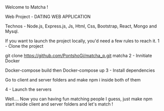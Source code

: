 
Welcome to Matcha !

Web Project - DATING WEB APPLICATION


Technos - Node.js, Express.js, Js, Html, Css, Bootstrap, React, Mongo and Mysql.

If you want to launch the project locally, you'd need a few rules to reach it.
1 - Clone the project

git clone https://github.com/PontshoGj/matcha_p.git matcha
2 - Innitiate Docker

Docker-compose build then Docker-compose up
3 - Install dependencies

Go to client and server folders and make npm i inside both of them

4 - Launch the servers

Well.... Now you can having fun matching people I guess, just make npm start inside client and server folders and let's match !

